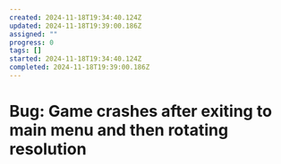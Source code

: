 ```yaml
---
created: 2024-11-18T19:34:40.124Z
updated: 2024-11-18T19:39:00.186Z
assigned: ""
progress: 0
tags: []
started: 2024-11-18T19:34:40.124Z
completed: 2024-11-18T19:39:00.186Z
---
```


# Bug: Game crashes after exiting to main menu and then rotating resolution
